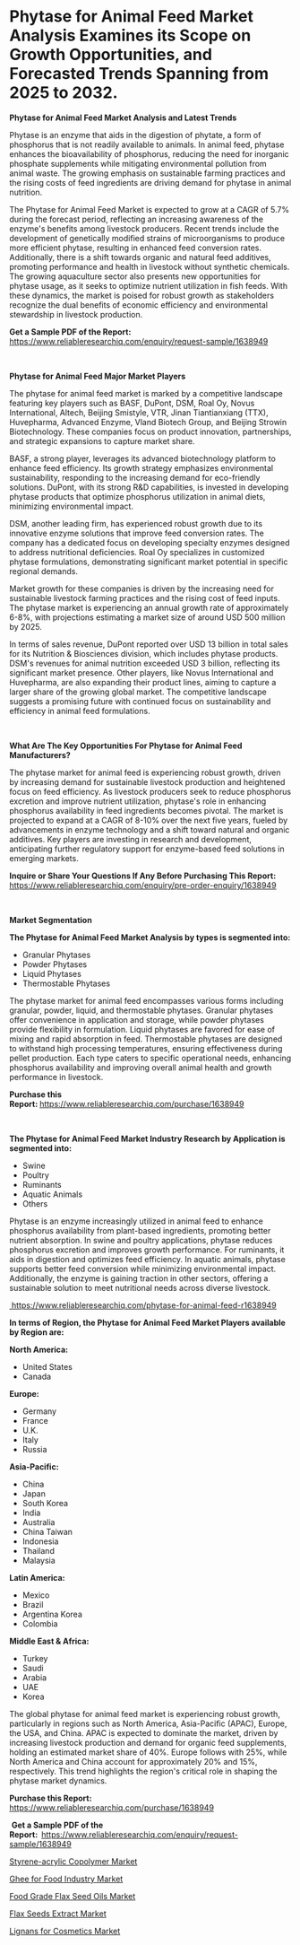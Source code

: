 <p><h1>Phytase for Animal Feed Market Analysis Examines its Scope on Growth Opportunities, and Forecasted Trends Spanning from 2025 to 2032.</h1></p><p><strong>Phytase for Animal Feed Market Analysis and Latest Trends</strong></p>
<p><p>Phytase is an enzyme that aids in the digestion of phytate, a form of phosphorus that is not readily available to animals. In animal feed, phytase enhances the bioavailability of phosphorus, reducing the need for inorganic phosphate supplements while mitigating environmental pollution from animal waste. The growing emphasis on sustainable farming practices and the rising costs of feed ingredients are driving demand for phytase in animal nutrition.</p><p>The Phytase for Animal Feed Market is expected to grow at a CAGR of 5.7% during the forecast period, reflecting an increasing awareness of the enzyme's benefits among livestock producers. Recent trends include the development of genetically modified strains of microorganisms to produce more efficient phytase, resulting in enhanced feed conversion rates. Additionally, there is a shift towards organic and natural feed additives, promoting performance and health in livestock without synthetic chemicals. The growing aquaculture sector also presents new opportunities for phytase usage, as it seeks to optimize nutrient utilization in fish feeds. With these dynamics, the market is poised for robust growth as stakeholders recognize the dual benefits of economic efficiency and environmental stewardship in livestock production.</p></p>
<p><strong>Get a Sample PDF of the Report:&nbsp;</strong> <a href="https://www.reliableresearchiq.com/enquiry/request-sample/1638949?utm_campaign=973&utm_medium=2&utm_source=Github&utm_content=ia&utm_term=01022025&utm_id=phytase-for-animal-feed">https://www.reliableresearchiq.com/enquiry/request-sample/1638949</a></p>
<p>&nbsp;</p>
<p><strong>Phytase for Animal Feed Major Market Players</strong></p>
<p><p>The phytase for animal feed market is marked by a competitive landscape featuring key players such as BASF, DuPont, DSM, Roal Oy, Novus International, Altech, Beijing Smistyle, VTR, Jinan Tiantianxiang (TTX), Huvepharma, Advanced Enzyme, Vland Biotech Group, and Beijing Strowin Biotechnology. These companies focus on product innovation, partnerships, and strategic expansions to capture market share.</p><p>BASF, a strong player, leverages its advanced biotechnology platform to enhance feed efficiency. Its growth strategy emphasizes environmental sustainability, responding to the increasing demand for eco-friendly solutions. DuPont, with its strong R&D capabilities, is invested in developing phytase products that optimize phosphorus utilization in animal diets, minimizing environmental impact.</p><p>DSM, another leading firm, has experienced robust growth due to its innovative enzyme solutions that improve feed conversion rates. The company has a dedicated focus on developing specialty enzymes designed to address nutritional deficiencies. Roal Oy specializes in customized phytase formulations, demonstrating significant market potential in specific regional demands.</p><p>Market growth for these companies is driven by the increasing need for sustainable livestock farming practices and the rising cost of feed inputs. The phytase market is experiencing an annual growth rate of approximately 6-8%, with projections estimating a market size of around USD 500 million by 2025.</p><p>In terms of sales revenue, DuPont reported over USD 13 billion in total sales for its Nutrition & Biosciences division, which includes phytase products. DSM's revenues for animal nutrition exceeded USD 3 billion, reflecting its significant market presence. Other players, like Novus International and Huvepharma, are also expanding their product lines, aiming to capture a larger share of the growing global market. The competitive landscape suggests a promising future with continued focus on sustainability and efficiency in animal feed formulations.</p></p>
<p>&nbsp;</p>
<p><strong>What Are The Key Opportunities For Phytase for Animal Feed Manufacturers?</strong></p>
<p><p>The phytase market for animal feed is experiencing robust growth, driven by increasing demand for sustainable livestock production and heightened focus on feed efficiency. As livestock producers seek to reduce phosphorus excretion and improve nutrient utilization, phytase's role in enhancing phosphorus availability in feed ingredients becomes pivotal. The market is projected to expand at a CAGR of 8-10% over the next five years, fueled by advancements in enzyme technology and a shift toward natural and organic additives. Key players are investing in research and development, anticipating further regulatory support for enzyme-based feed solutions in emerging markets.</p></p>
<p><strong>Inquire or Share Your Questions If Any Before Purchasing This Report:</strong> <a href="https://www.reliableresearchiq.com/enquiry/pre-order-enquiry/1638949?utm_campaign=973&utm_medium=2&utm_source=Github&utm_content=ia&utm_term=01022025&utm_id=phytase-for-animal-feed">https://www.reliableresearchiq.com/enquiry/pre-order-enquiry/1638949</a></p>
<p>&nbsp;</p>
<p><strong>Market Segmentation</strong></p>
<p><strong>The Phytase for Animal Feed Market Analysis by types is segmented into:</strong></p>
<p><ul><li>Granular Phytases</li><li>Powder Phytases</li><li>Liquid Phytases</li><li>Thermostable Phytases</li></ul></p>
<p><p>The phytase market for animal feed encompasses various forms including granular, powder, liquid, and thermostable phytases. Granular phytases offer convenience in application and storage, while powder phytases provide flexibility in formulation. Liquid phytases are favored for ease of mixing and rapid absorption in feed. Thermostable phytases are designed to withstand high processing temperatures, ensuring effectiveness during pellet production. Each type caters to specific operational needs, enhancing phosphorus availability and improving overall animal health and growth performance in livestock.</p></p>
<p><strong>Purchase this Report:&nbsp;</strong><a href="https://www.reliableresearchiq.com/purchase/1638949?utm_campaign=973&utm_medium=2&utm_source=Github&utm_content=ia&utm_term=01022025&utm_id=phytase-for-animal-feed">https://www.reliableresearchiq.com/purchase/1638949</a></p>
<p>&nbsp;</p>
<p><strong>The Phytase for Animal Feed Market Industry Research by Application is segmented into:</strong></p>
<p><ul><li>Swine</li><li>Poultry</li><li>Ruminants</li><li>Aquatic Animals</li><li>Others</li></ul></p>
<p><p>Phytase is an enzyme increasingly utilized in animal feed to enhance phosphorus availability from plant-based ingredients, promoting better nutrient absorption. In swine and poultry applications, phytase reduces phosphorus excretion and improves growth performance. For ruminants, it aids in digestion and optimizes feed efficiency. In aquatic animals, phytase supports better feed conversion while minimizing environmental impact. Additionally, the enzyme is gaining traction in other sectors, offering a sustainable solution to meet nutritional needs across diverse livestock.</p></p>
<p><a href="https://www.reliableresearchiq.com/phytase-for-animal-feed-r1638949?utm_campaign=973&utm_medium=2&utm_source=Github&utm_content=ia&utm_term=01022025&utm_id=phytase-for-animal-feed">&nbsp;https://www.reliableresearchiq.com/phytase-for-animal-feed-r1638949</a></p>
<p><strong>In terms of Region, the Phytase for Animal Feed Market Players available by Region are:</strong></p>
<p>
    <p> <strong> North America: </strong>
        <ul>
            <li>United States</li>
            <li>Canada</li>
        </ul>
        </p> 
    <p> <strong> Europe: </strong>
        <ul>
            <li>Germany</li>
            <li>France</li>
            <li>U.K.</li>
            <li>Italy</li>
            <li>Russia</li>
        </ul>
        </p> 
    <p> <strong> Asia-Pacific: </strong>
        <ul>
            <li>China</li>
            <li>Japan</li>
            <li>South Korea</li>
            <li>India</li>
            <li>Australia</li>
            <li>China Taiwan</li>
            <li>Indonesia</li>
            <li>Thailand</li>
            <li>Malaysia</li>
        </ul>
        </p> 
    <p> <strong> Latin America: </strong>
        <ul>
            <li>Mexico</li>
            <li>Brazil</li>
            <li>Argentina Korea</li>
            <li>Colombia</li>
        </ul>
        </p> 
    <p> <strong> Middle East & Africa: </strong>
        <ul>
            <li>Turkey</li>
            <li>Saudi</li>
            <li>Arabia</li>
            <li>UAE</li>
            <li>Korea</li>
        </ul>
    </p>
    </p>
<p><p>The global phytase for animal feed market is experiencing robust growth, particularly in regions such as North America, Asia-Pacific (APAC), Europe, the USA, and China. APAC is expected to dominate the market, driven by increasing livestock production and demand for organic feed supplements, holding an estimated market share of 40%. Europe follows with 25%, while North America and China account for approximately 20% and 15%, respectively. This trend highlights the region's critical role in shaping the phytase market dynamics.</p></p>
<p><strong>Purchase this Report: </strong><a href="https://www.reliableresearchiq.com/purchase/1638949?utm_campaign=973&utm_medium=2&utm_source=Github&utm_content=ia&utm_term=01022025&utm_id=phytase-for-animal-feed">https://www.reliableresearchiq.com/purchase/1638949</a></p>
<p>&nbsp;<strong>Get a Sample PDF of the Report:&nbsp;&nbsp;</strong><a href="https://www.reliableresearchiq.com/enquiry/request-sample/1638949?utm_campaign=973&utm_medium=2&utm_source=Github&utm_content=ia&utm_term=01022025&utm_id=phytase-for-animal-feed">https://www.reliableresearchiq.com/enquiry/request-sample/1638949</a></p>
<p><strong></strong></p>
<p><p><a href="https://github.com/elvutedipela/Market-Research-Report-List-1/blob/main/styrene-acrylic-copolymer-market.md?utm_campaign=973&utm_medium=2&utm_source=Github&utm_content=ia&utm_term=01022025&utm_id=phytase-for-animal-feed">Styrene-acrylic Copolymer Market</a></p><p><a href="https://github.com/nkbaroga/Market-Research-Report-List-1/blob/main/ghee-for-food-industry-market.md?utm_campaign=973&utm_medium=2&utm_source=Github&utm_content=ia&utm_term=01022025&utm_id=phytase-for-animal-feed">Ghee for Food Industry Market</a></p><p><a href="https://github.com/hedbomkrahe/Market-Research-Report-List-1/blob/main/food-grade-flax-seed-oils-market.md?utm_campaign=973&utm_medium=2&utm_source=Github&utm_content=ia&utm_term=01022025&utm_id=phytase-for-animal-feed">Food Grade Flax Seed Oils Market</a></p><p><a href="https://github.com/ritooesiaba/Market-Research-Report-List-1/blob/main/flax-seeds-extract-market.md?utm_campaign=973&utm_medium=2&utm_source=Github&utm_content=ia&utm_term=01022025&utm_id=phytase-for-animal-feed">Flax Seeds Extract Market</a></p><p><a href="https://github.com/sponsumelo/Market-Research-Report-List-1/blob/main/lignans-for-cosmetics-market.md?utm_campaign=973&utm_medium=2&utm_source=Github&utm_content=ia&utm_term=01022025&utm_id=phytase-for-animal-feed">Lignans for Cosmetics Market</a></p></p>